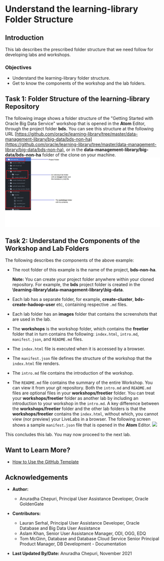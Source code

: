 # Understand the learning-library Folder Structure

## Introduction
This lab describes the prescribed folder structure that we need follow for developing labs and workshops.
### Objectives
* Understand the learning-library folder structure.
* Get to know the components of the workshop and the lab folders.

## Task 1: Folder Structure of the learning-library Repository

The following image shows a folder structure of the "Getting Started with Oracle Big Data Service" workshop that is opened in the **Atom** Editor, through the project folder **bds**. You can see this structure at the following URL [https://github.com/oracle/learning-library/tree/master/data-management-library/big-data/bds-non-ha](https://github.com/oracle/learning-library/tree/master/data-management-library/big-data/bds-non-ha), or in the **data-management-library/big-data/bds-non-ha** folder of the clone on your machine.
    ![](./images/temp-folder-structure-example1.png " ")

## Task 2: Understand the Components of the Workshop and Lab Folders
  The following describes the components of the above example:
  * The root folder of this example is the name of the project, **bds-non-ha**.

      **Note:** You can create your project folder anywhere within your cloned repository. For example, the **bds** project folder is created in the **\learning-library\data-management-library\big-data**.
  * Each lab has a separate folder, for example, **create-cluster**, **bds-create-hadoop-user** etc, containing respective `.md` files.
  * Each lab folder has an **images** folder that contains the screenshots that are used in the lab.
  * The **workshops** is the workshop folder, which contains the **freetier** folder that in turn contains the following:  `index.html`, `intro.md`, `manifest.json`, and `README.md` files.
  * The `index.html` file is executed when it is accessed by a browser.
  * The `manifest.json` file defines the structure of the workshop that the `index.html` file renders.
  * The `intro.md` file contains the introduction of the workshop.
  * The `README.md` file contains the summary of the entire Workshop. You can view it from your git repository.
    Both the `intro.md` and `README.md` files are optional files in your **workshops/freetier** folder. You can treat your **workshops/freetier** folder as another lab by including an introduction to your workshop in the `intro.md`. A key difference between the **workshops/freetier** folder and the other lab folders is that the **workshops/freetier** contains the `index.html`, without which, you cannot view (nor preview) your LiveLabs in a browser.
    The following screen shows a sample `manifest.json` file that is opened in the **Atom** Editor.
    ![](./images/temp-folder-structure-manifest-json.png " ")

This concludes this lab. You may now proceed to the next lab.

## Want to Learn More?

* [How to Use the GitHub Template](https://otube.oracle.com/media/Use+GitHub+Template/0_780dlc2i)


## Acknowledgements

* **Author:**
    * Anuradha Chepuri, Principal User Assistance Developer, Oracle GoldenGate
* **Contributors:**
    * Lauran Serhal, Principal User Assistance Developer, Oracle Database and Big Data User Assistance
    * Aslam Khan, Senior User Assistance Manager, ODI, OGG, EDQ
    * Tom McGinn, Database and Database Cloud Service Senior Principal Product Manager, DB Development - Documentation

* **Last Updated By/Date:** Anuradha Chepuri, November 2021
